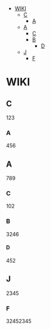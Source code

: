 [//]: <> (order:desc)

<!-- TOC INICIO -->
- [WIKI](#wiki)
  - [C](#c)
    - [A](#a)
  - [A](#a)
    - [C](#c)
    - [B](#b)
      - [D](#d)
  - [J](#j)
    - [F](#f)
<!-- TOC FIN -->




# WIKI


## C

123


### A

456

## A

789

### C

102

### B

3246

#### D

452

## J

2345

### F

32452345